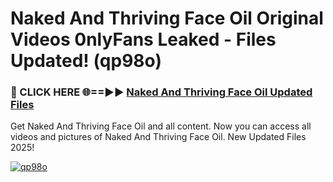 # Naked And Thriving Face Oil Original Videos 0nlyFans Leaked - Files Updated! (qp98o)

<h3>🔴 CLICK HERE 🌐==►► <a href="https://tinyurl.com/up5wt9bj" rel="nofollow">Naked And Thriving Face Oil Updated Files</a></h3>

Get Naked And Thriving Face Oil and all content. Now you can access all videos and pictures of Naked And Thriving Face Oil. New Updated Files 2025!

[![qp98o](https://i.imgur.com/ABiUzMV.gif)](https://tinyurl.com/up5wt9bj)
